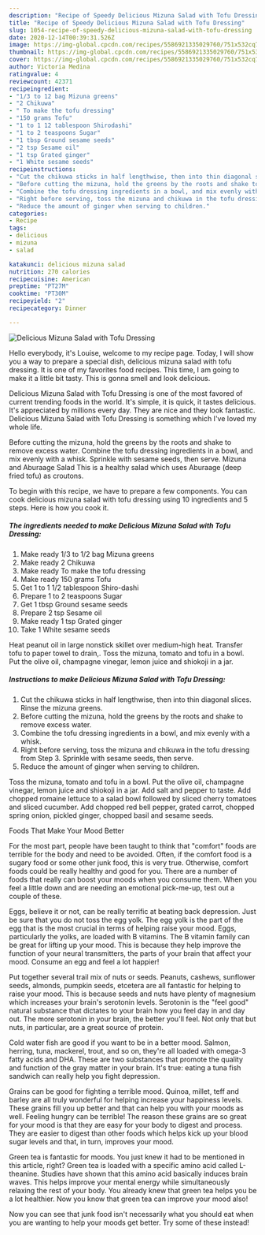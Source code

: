 ```yaml
---
description: "Recipe of Speedy Delicious Mizuna Salad with Tofu Dressing"
title: "Recipe of Speedy Delicious Mizuna Salad with Tofu Dressing"
slug: 1054-recipe-of-speedy-delicious-mizuna-salad-with-tofu-dressing
date: 2020-12-14T00:39:31.526Z
image: https://img-global.cpcdn.com/recipes/5586921335029760/751x532cq70/delicious-mizuna-salad-with-tofu-dressing-recipe-main-photo.jpg
thumbnail: https://img-global.cpcdn.com/recipes/5586921335029760/751x532cq70/delicious-mizuna-salad-with-tofu-dressing-recipe-main-photo.jpg
cover: https://img-global.cpcdn.com/recipes/5586921335029760/751x532cq70/delicious-mizuna-salad-with-tofu-dressing-recipe-main-photo.jpg
author: Victoria Medina
ratingvalue: 4
reviewcount: 42371
recipeingredient:
- "1/3 to 12 bag Mizuna greens"
- "2 Chikuwa"
- " To make the tofu dressing"
- "150 grams Tofu"
- "1 to 1 12 tablespoon Shirodashi"
- "1 to 2 teaspoons Sugar"
- "1 tbsp Ground sesame seeds"
- "2 tsp Sesame oil"
- "1 tsp Grated ginger"
- "1 White sesame seeds"
recipeinstructions:
- "Cut the chikuwa sticks in half lengthwise, then into thin diagonal slices. Rinse the mizuna greens."
- "Before cutting the mizuna, hold the greens by the roots and shake to remove excess water."
- "Combine the tofu dressing ingredients in a bowl, and mix evenly with a whisk."
- "Right before serving, toss the mizuna and chikuwa in the tofu dressing from Step 3. Sprinkle with sesame seeds, then serve."
- "Reduce the amount of ginger when serving to children."
categories:
- Recipe
tags:
- delicious
- mizuna
- salad

katakunci: delicious mizuna salad 
nutrition: 270 calories
recipecuisine: American
preptime: "PT27M"
cooktime: "PT30M"
recipeyield: "2"
recipecategory: Dinner

---
```



![Delicious Mizuna Salad with Tofu Dressing](https://img-global.cpcdn.com/recipes/5586921335029760/751x532cq70/delicious-mizuna-salad-with-tofu-dressing-recipe-main-photo.jpg)

Hello everybody, it's Louise, welcome to my recipe page. Today, I will show you a way to prepare a special dish, delicious mizuna salad with tofu dressing. It is one of my favorites food recipes. This time, I am going to make it a little bit tasty. This is gonna smell and look delicious.

Delicious Mizuna Salad with Tofu Dressing is one of the most favored of current trending foods in the world. It's simple, it is quick, it tastes delicious. It's appreciated by millions every day. They are nice and they look fantastic. Delicious Mizuna Salad with Tofu Dressing is something which I've loved my whole life.

Before cutting the mizuna, hold the greens by the roots and shake to remove excess water. Combine the tofu dressing ingredients in a bowl, and mix evenly with a whisk. Sprinkle with sesame seeds, then serve. Mizuna and Aburaage Salad This is a healthy salad which uses Aburaage (deep fried tofu) as croutons.


To begin with this recipe, we have to prepare a few components. You can cook delicious mizuna salad with tofu dressing using 10 ingredients and 5 steps. Here is how you cook it.

<!--inarticleads1-->

##### The ingredients needed to make Delicious Mizuna Salad with Tofu Dressing:

1. Make ready 1/3 to 1/2 bag Mizuna greens
1. Make ready 2 Chikuwa
1. Make ready  To make the tofu dressing
1. Make ready 150 grams Tofu
1. Get 1 to 1 1/2 tablespoon Shiro-dashi
1. Prepare 1 to 2 teaspoons Sugar
1. Get 1 tbsp Ground sesame seeds
1. Prepare 2 tsp Sesame oil
1. Make ready 1 tsp Grated ginger
1. Take 1 White sesame seeds


Heat peanut oil in large nonstick skillet over medium-high heat. Transfer tofu to paper towel to drain,. Toss the mizuna, tomato and tofu in a bowl. Put the olive oil, champagne vinegar, lemon juice and shiokoji in a jar. 

<!--inarticleads2-->

##### Instructions to make Delicious Mizuna Salad with Tofu Dressing:

1. Cut the chikuwa sticks in half lengthwise, then into thin diagonal slices. Rinse the mizuna greens.
1. Before cutting the mizuna, hold the greens by the roots and shake to remove excess water.
1. Combine the tofu dressing ingredients in a bowl, and mix evenly with a whisk.
1. Right before serving, toss the mizuna and chikuwa in the tofu dressing from Step 3. Sprinkle with sesame seeds, then serve.
1. Reduce the amount of ginger when serving to children.


Toss the mizuna, tomato and tofu in a bowl. Put the olive oil, champagne vinegar, lemon juice and shiokoji in a jar. Add salt and pepper to taste. Add chopped romaine lettuce to a salad bowl followed by sliced cherry tomatoes and sliced cucumber. Add chopped red bell pepper, grated carrot, chopped spring onion, pickled ginger, chopped basil and sesame seeds. 

Foods That Make Your Mood Better


For the most part, people have been taught to think that "comfort" foods are terrible for the body and need to be avoided. Often, if the comfort food is a sugary food or some other junk food, this is very true. Otherwise, comfort foods could be really healthy and good for you. There are a number of foods that really can boost your moods when you consume them. When you feel a little down and are needing an emotional pick-me-up, test out a couple of these.

Eggs, believe it or not, can be really terrific at beating back depression. Just be sure that you do not toss the egg yolk. The egg yolk is the part of the egg that is the most crucial in terms of helping raise your mood. Eggs, particularly the yolks, are loaded with B vitamins. The B vitamin family can be great for lifting up your mood. This is because they help improve the function of your neural transmitters, the parts of your brain that affect your mood. Consume an egg and feel a lot happier!

Put together several trail mix of nuts or seeds. Peanuts, cashews, sunflower seeds, almonds, pumpkin seeds, etcetera are all fantastic for helping to raise your mood. This is because seeds and nuts have plenty of magnesium which increases your brain's serotonin levels. Serotonin is the "feel good" natural substance that dictates to your brain how you feel day in and day out. The more serotonin in your brain, the better you'll feel. Not only that but nuts, in particular, are a great source of protein.

Cold water fish are good if you want to be in a better mood. Salmon, herring, tuna, mackerel, trout, and so on, they're all loaded with omega-3 fatty acids and DHA. These are two substances that promote the quality and function of the gray matter in your brain. It's true: eating a tuna fish sandwich can really help you fight depression. 

Grains can be good for fighting a terrible mood. Quinoa, millet, teff and barley are all truly wonderful for helping increase your happiness levels. These grains fill you up better and that can help you with your moods as well. Feeling hungry can be terrible! The reason these grains are so great for your mood is that they are easy for your body to digest and process. They are easier to digest than other foods which helps kick up your blood sugar levels and that, in turn, improves your mood.

Green tea is fantastic for moods. You just knew it had to be mentioned in this article, right? Green tea is loaded with a specific amino acid called L-theanine. Studies have shown that this amino acid basically induces brain waves. This helps improve your mental energy while simultaneously relaxing the rest of your body. You already knew that green tea helps you be a lot healthier. Now you know that green tea can improve your mood also!

Now you can see that junk food isn't necessarily what you should eat when you are wanting to help your moods get better. Try some of these instead!

